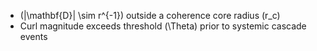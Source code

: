 * (|\mathbf{D}| \sim r^{-1}) outside a coherence core radius (r_c)
* Curl magnitude exceeds threshold (\Theta) prior to systemic cascade events